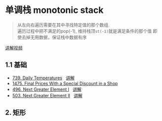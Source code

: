 # 单调栈 monotonic stack  
>从左向右遍历需要在其中寻找特定值的那个数组.    
遍历过程中把不满足的pop(-1), 维持栈顶`st(-1)`就是满足条件的那个值
即使去掉无用数据，保证栈中数据有序   

[讲解视频](https://www.bilibili.com/video/BV1VN411J7S7/?vd_source=cb5919bd45c3e6767e041fee511081e5)  
## 1.1 基础  
- [739. Daily Temperatures](https://leetcode.com/problems/daily-temperatures/description/)
&nbsp; [讲解](https://leetcode.cn/problems/daily-temperatures/solutions/2470179/shi-pin-jiang-qing-chu-wei-shi-yao-yao-y-k0ks)  
- [1475. Final Prices With a Special Discount in a Shop](https://leetcode.com/problems/final-prices-with-a-special-discount-in-a-shop/description/)  
- [496. Next Greater Element I](https://leetcode.com/problems/next-greater-element-i/description/)
&nbsp; [讲解](https://leetcode.cn/problems/next-greater-element-i/solutions/2820648/shi-pin-dan-diao-zhan-de-liang-chong-xie-ri0i)  
- [503. Next Greater Element II](https://leetcode.com/problems/next-greater-element-ii/description/)
&nbsp; [讲解](https://leetcode.cn/problems/next-greater-element-ii/solutions/2820363/shi-pin-dan-diao-zhan-de-liang-chong-xie-k236)  


## 2. 矩形
<!-- - []()
&nbsp; [讲解]()
- []()
&nbsp; [讲解]() -->